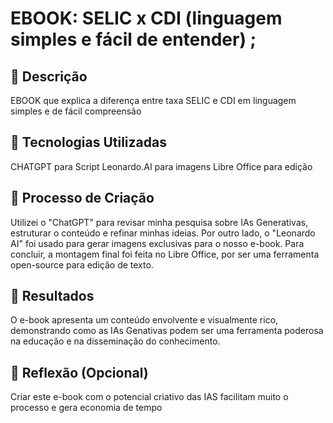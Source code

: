 # EBOOK: SELIC x CDI (linguagem simples e fácil de entender) ;


## 📒 Descrição
EBOOK que explica a diferença entre taxa SELIC e CDI em linguagem simples e de fácil compreensão

## 🤖 Tecnologias Utilizadas
CHATGPT para Script
Leonardo.AI para imagens
Libre Office para edição

## 🧐 Processo de Criação
Utilizei o "ChatGPT" para revisar minha pesquisa sobre IAs Generativas, estruturar o conteúdo e refinar minhas ideias. Por outro lado, o "Leonardo AI" foi usado para gerar imagens exclusivas para o nosso e-book. Para concluir, a montagem final foi feita no Libre Office, por ser uma ferramenta open-source para edição de texto.

## 🚀 Resultados
O e-book apresenta um conteúdo envolvente e visualmente rico, demonstrando como as IAs Genativas podem ser uma ferramenta poderosa na educação e na disseminação do conhecimento.

## 💭 Reflexão (Opcional)
Criar este e-book com o potencial criativo das IAS facilitam muito o processo e gera economia de tempo
